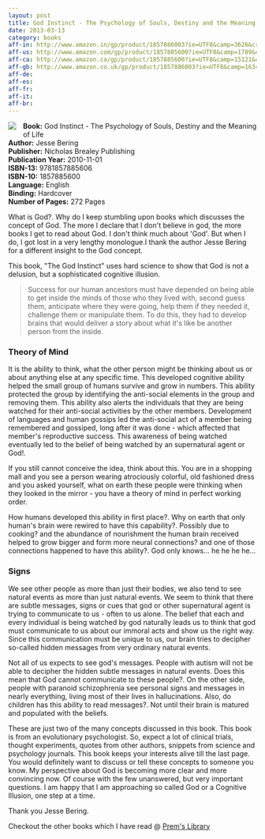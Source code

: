 ```yaml
---
layout: post
title: God Instinct - The Psychology of Souls, Destiny and the Meaning of Life
date: 2013-03-13
category: books
aff-in: http://www.amazon.in/gp/product/1857886003?ie=UTF8&camp=3626&creativeASIN=1857886003&linkCode=xm2&tag=smileprem-in-21
aff-us: http://www.amazon.com/gp/product/1857885600?ie=UTF8&camp=1789&creativeASIN=1857885600&linkCode=xm2&tag=smileprem-us-20
aff-ca: http://www.amazon.ca/gp/product/1857885600?ie=UTF8&camp=15121&creativeASIN=1857885600&linkCode=xm2&tag=smileprem-ca-20
aff-gb: http://www.amazon.co.uk/gp/product/1857886003?ie=UTF8&camp=1634&creativeASIN=1857886003&linkCode=xm2&tag=smileprem-gb-21
aff-de: 
aff-es: 
aff-fr: 
aff-it: 
aff-br: 
---
```


<img style="clear: left; float: left; margin-bottom: 1em; margin-right: 1em;" 
src="{{site.img-url}}/the-god-instinct-jesse-bering.jpg"/>
**Book:** God Instinct - The Psychology of Souls, Destiny and the Meaning of Life  
**Author:** Jesse Bering  
**Publisher:** Nicholas Brealey Publishing  
**Publication Year:** 2010-11-01  
**ISBN-13:** 9781857885606  
**ISBN-10:** 1857885600  
**Language:** English  
**Binding:** Hardcover  
**Number of Pages:** 272 Pages  
  
What is God?. Why do I keep stumbling upon books which discusses the concept of God. The more I declare that I don't believe in god, the more books I get to read about God. I don't think much about 'God'. But when I do, I got lost in a very lengthy monologue.I thank the author Jesse Bering for a different insight to the God concept.  
  
This book, "The God Instinct" uses hard science to show that God is not a delusion, but a sophisticated cognitive illusion.  

> Success for our human ancestors must have depended on being able to get inside the minds of those who they lived with, second guess them, anticipate where they were going, help them if they needed it, challenge them or manipulate them. To do this, they had to develop brains that would deliver a story about what it's like be another person from the inside.  

### Theory of Mind

It is the ability to think, what the other person might be thinking about us or about anything else at any specific time. This developed cognitive ability helped the small group of humans survive and grow in numbers. This ability protected the group by identifying the anti-social elements in the group and removing them. This ability also alerts the individuals that they are being watched for their anti-social activities by the other members. Development of languages and human gossips led the anti-social act of a member being remembered and gossiped, long after it was done - which affected that member's reproductive success. This awareness of being watched eventually led to the belief of being watched by an supernatural agent or God!.  
  
If you still cannot conceive the idea, think about this. You are in a shopping mall and you see a person wearing atrociously colorful, old fashioned dress and you asked yourself, what on earth these people were thinking when they looked in the mirror - you have a theory of mind in perfect working order.   
  
How humans developed this ability in first place?. Why on earth that only human's brain were rewired to have this capability?. Possibly due to cooking? and the abundance of nourishment the human brain received helped to grow bigger and form more neural connections? and one of those connections happened to have this ability?. God only knows... he he he he...  
  
### Signs  

We see other people as more than just their bodies, we also tend to see natural events as more than just natural events. We seem to think that there are subtle messages, signs or cues that god or other supernatural agent is trying to communicate to us - often to us alone. The belief that each and every individual is being watched by god naturally leads us to think that god must communicate to us about our immoral acts and show us the right way. Since this communication must be unique to us, our brain tries to decipher so-called hidden messages from very ordinary natural events.   
  
Not all of us expects to see god's messages. People with autism will not be able to decipher the hidden subtle messages in natural events. Does this mean that God cannot communicate to these people?. On the other side, people with paranoid schizophrenia see personal signs and messages in nearly everything, living most of their lives in hallucinations. Also, do children has this ability to read messages?. Not until their brain is matured and populated with the beliefs.   
  
These are just two of the many concepts discussed in this book. This book is from an evolutionary psychologist. So, expect a lot of clinical trials, thought experiments, quotes from other authors, snippets from science and psychology journals. This book keeps your interests alive till the last page. You would definitely want to discuss or tell these concepts to someone you know. My perspective about God is becoming more clear and more convincing now. Of course with the few unanswered, but very important questions. I am happy that I am approaching so called God or a Cognitive Illusion, one step at a time.  
  
Thank you Jesse Bering.  

Checkout the other books which I have read @ [Prem's Library]({{site.url}}/category/books/)  
